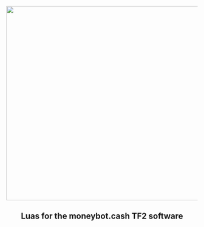 <p align="center">
<a href="https://moneybot.cash">
  <img src="https://www.moneybot.cash/includes/logo.png" width="512">
</a>
</p>

<h2 align="center"><strong>Luas for the moneybot.cash TF2 software</strong></h2>
